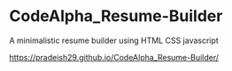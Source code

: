 # CodeAlpha_Resume-Builder
A minimalistic resume builder using HTML CSS javascript

https://pradeish29.github.io/CodeAlpha_Resume-Builder/
